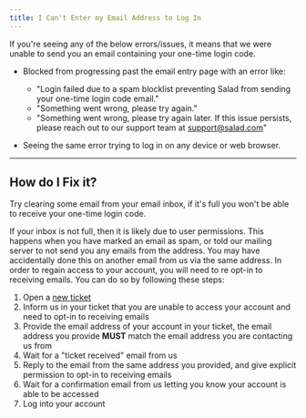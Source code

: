 ```yaml
---
title: I Can't Enter my Email Address to Log In
---
```


If you're seeing any of the below errors/issues, it means that we were unable to send you an email containing your
one-time login code.

- Blocked from progressing past the email entry page with an error like:
  - "Login failed due to a spam blocklist preventing Salad from sending your one-time login code email."
  - "Something went wrong, please try again."
  - "Something went wrong, please try again later. If this issue persists, please reach out to our support team at
    support@salad.com"

- Seeing the same error trying to log in on any device or web browser.

---

## How do I Fix it?

Try clearing some email from your email inbox, if it's full you won't be able to receive your one-time login code.

If your inbox is not full, then it is likely due to user permissions. This happens when you have marked an email as
spam, or told our mailing server to not send you any emails from the address. You may have accidentally done this on
another email from us via the same address. In order to regain access to your account, you will need to re opt-in to
receiving emails. You can do so by following these steps:

1. Open a [new ticket](/docs/guides/your-pc/216-how-to-create-a-support-ticket)
2. Inform us in your ticket that you are unable to access your account and need to opt-in to receiving emails
3. Provide the email address of your account in your ticket, the email address you provide **MUST** match the email
   address you are contacting us from
4. Wait for a "ticket received" email from us
5. Reply to the email from the same address you provided, and give explicit permission to opt-in to receiving emails
6. Wait for a confirmation email from us letting you know your account is able to be accessed
7. Log into your account
